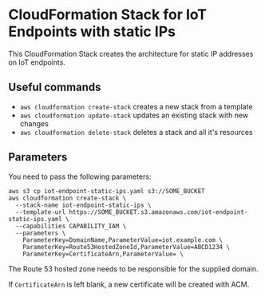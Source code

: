 # CloudFormation Stack for IoT Endpoints with static IPs

This CloudFormation Stack creates the architecture for static IP addresses on IoT endpoints.

## Useful commands

* `aws cloudformation create-stack` creates a new stack from a template
* `aws cloudformation update-stack` updates an existing stack with new changes
* `aws cloudformation delete-stack` deletes a stack and all it's resources

## Parameters

You need to pass the following parameters:

```shell
aws s3 cp iot-endpoint-static-ips.yaml s3://SOME_BUCKET
aws cloudformation create-stack \
  --stack-name iot-endpoint-static-ips \
  --template-url https://SOME_BUCKET.s3.amazonaws.com/iot-endpoint-static-ips.yaml \
  --capabilities CAPABILITY_IAM \
  --parameters \
    ParameterKey=DomainName,ParameterValue=iot.example.com \
    ParameterKey=Route53HostedZoneId,ParameterValue=ABCD1234 \
    ParameterKey=CertificateArn,ParameterValue= \
```

The Route 53 hosted zone needs to be responsible for the supplied domain.

If `CertificateArn` is left blank, a new certificate will be created with ACM.

